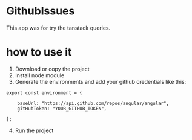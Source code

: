 # GithubIssues

This app was for try the tanstack queries.

# how to use it

1. Download or copy the project
2. Install node module
3. Generate the environments and add your github credentials like this:
```
export const environment = {

    baseUrl: "https://api.github.com/repos/angular/angular",
    gitHubToken: "YOUR_GITHUB_TOKEN",

};
```
4. Run the project